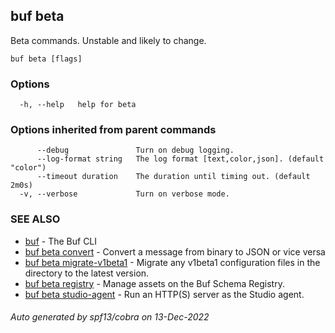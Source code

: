 ## buf beta

Beta commands. Unstable and likely to change.

```
buf beta [flags]
```

### Options

```
  -h, --help   help for beta
```

### Options inherited from parent commands

```
      --debug               Turn on debug logging.
      --log-format string   The log format [text,color,json]. (default "color")
      --timeout duration    The duration until timing out. (default 2m0s)
  -v, --verbose             Turn on verbose mode.
```

### SEE ALSO

* [buf](buf.md)	 - The Buf CLI
* [buf beta convert](buf_beta_convert.md)	 - Convert a message from binary to JSON or vice versa
* [buf beta migrate-v1beta1](buf_beta_migrate-v1beta1.md)	 - Migrate any v1beta1 configuration files in the directory to the latest version.
* [buf beta registry](buf_beta_registry.md)	 - Manage assets on the Buf Schema Registry.
* [buf beta studio-agent](buf_beta_studio-agent.md)	 - Run an HTTP(S) server as the Studio agent.

###### Auto generated by spf13/cobra on 13-Dec-2022
